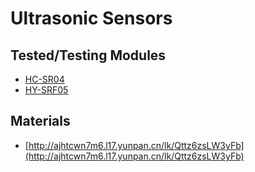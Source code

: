 # Ultrasonic Sensors

## Tested/Testing Modules

- [HC-SR04](http://users.ece.utexas.edu/~valvano/Datasheets/HCSR04b.pdf)
- [HY-SRF05](http://www.robotstorehk.com/sensors/doc/srf05tech.pdf)

## Materials

- [http://ajhtcwn7m6.l17.yunpan.cn/lk/Qttz6zsLW3yFb](http://ajhtcwn7m6.l17.yunpan.cn/lk/Qttz6zsLW3yFb)
